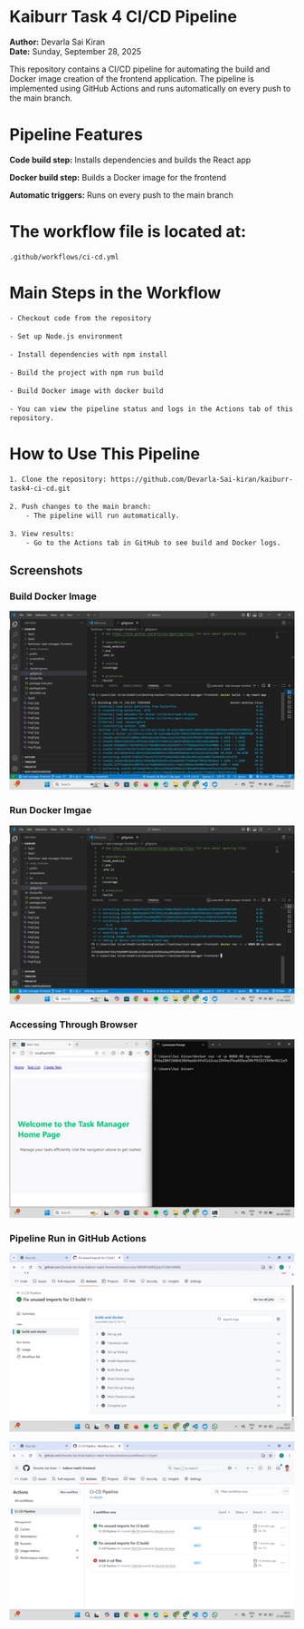 # Kaiburr Task 4 CI/CD Pipeline

**Author:** Devarla Sai Kiran  
**Date:** Sunday, September 28, 2025

This repository contains a CI/CD pipeline for automating the build and Docker image creation of the frontend application. The pipeline is implemented using GitHub Actions and runs automatically on every push to the main branch.

# Pipeline Features

**Code build step:** Installs dependencies and builds the React app

**Docker build step:** Builds a Docker image for the frontend

**Automatic triggers:** Runs on every push to the main branch

# The workflow file is located at:
    .github/workflows/ci-cd.yml

# Main Steps in the Workflow
    - Checkout code from the repository

    - Set up Node.js environment

    - Install dependencies with npm install

    - Build the project with npm run build

    - Build Docker image with docker build

    - You can view the pipeline status and logs in the Actions tab of this repository.

# How to Use This Pipeline
    1. Clone the repository: https://github.com/Devarla-Sai-kiran/kaiburr-task4-ci-cd.git
        
    2. Push changes to the main branch:
        - The pipeline will run automatically.
        
    3. View results:
        - Go to the Actions tab in GitHub to see build and Docker logs.

## Screenshots

### Build Docker Image
![Docker build](screenshots/build_image.png)

### Run Docker Imgae
![Run Image](screenshots/run_image.png)

### Accessing Through Browser
![Accessing Through Browser](screenshots/accessing_in_browser.jpg)

### Pipeline Run in GitHub Actions
![Pipeline 1](screenshots/pipeline_run_1.png)

![Pipeline 2](screenshots/pipeline_run_2.png)

